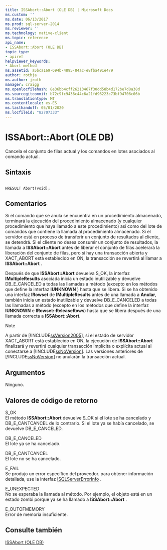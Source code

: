```yaml
---
title: ISSAbort::Abort (OLE DB) | Microsoft Docs
ms.custom: ''
ms.date: 06/13/2017
ms.prod: sql-server-2014
ms.reviewer: ''
ms.technology: native-client
ms.topic: reference
api_name:
- ISSAbort::Abort (OLE DB)
topic_type:
- apiref
helpviewer_keywords:
- Abort method
ms.assetid: a5bca169-694b-4895-84ac-e8fba491e479
author: rothja
ms.author: jroth
manager: craigg
ms.openlocfilehash: 8e36bb4cff26213467f30dd58b4d172be7d8a38d
ms.sourcegitcommit: b72c9fc9436c44c6a21fd96223c73bf94706c06b
ms.translationtype: MT
ms.contentlocale: es-ES
ms.lasthandoff: 05/01/2020
ms.locfileid: "82707333"
---
```

# <a name="issabortabort-ole-db"></a>ISSAbort::Abort (OLE DB)
  Cancela el conjunto de filas actual y los comandos en lotes asociados al comando actual.  
  
## <a name="syntax"></a>Sintaxis  
  
```  
  
HRESULT Abort(void);  
```  
  
## <a name="remarks"></a>Comentarios  
 Si el comando que se anula se encuentra en un procedimiento almacenado, terminará la ejecución del procedimiento almacenado (y cualquier procedimiento que haya llamado a este procedimiento) así como del lote de comandos que contiene la llamada al procedimiento almacenado. Si el servidor está en proceso de transferir un conjunto de resultados al cliente, se detendrá. Si el cliente no desea consumir un conjunto de resultados, la llamada a **ISSAbort::Abort** antes de liberar el conjunto de filas acelerará la liberación del conjunto de filas, pero si hay una transacción abierta y XACT_ABORT está establecido en ON, la transacción se revertirá al llamar a **ISSAbort::Abort** .  
  
 Después de que **ISSAbort::Abort** devuelva S_OK, la interfaz **IMultipleResults** asociada inicia un estado inutilizable y devuelve DB_E_CANCELED a todas las llamadas a método (excepto en los métodos que define la interfaz **IUNKNOWN** ) hasta que se libera. Si se ha obtenido una interfaz **IRowset** de **IMultipleResults** antes de una llamada a **Anular**, también inicia un estado inutilizable y devuelve DB_E_CANCELED a todas las llamadas a método (excepto en los métodos que define la interfaz **IUNKNOWN** e **IRowset::ReleaseRows**) hasta que se libera después de una llamada correcta a **ISSAbort::Abort**.  
  
> [!NOTE]  
>  A partir de [!INCLUDE[ssVersion2005](../../includes/ssversion2005-md.md)], si el estado de servidor XACT_ABORT está establecido en ON, la ejecución de **ISSAbort::Abort** finalizará y revertirá cualquier transacción implícita o explícita actual al conectarse a [!INCLUDE[ssNoVersion](../../includes/ssnoversion-md.md)]. Las versiones anteriores de [!INCLUDE[ssNoVersion](../../includes/ssnoversion-md.md)] no anularán la transacción actual.  
  
## <a name="arguments"></a>Argumentos  
 Ninguno.  
  
## <a name="return-code-values"></a>Valores de código de retorno  
 S_OK  
 El método **ISSAbort::Abort** devuelve S_OK si el lote se ha cancelado y DB_E_CANTCANCEL de lo contrario. Si el lote ya se había cancelado, se devuelve DB_E_CANCELED.  
  
 DB_E_CANCELED  
 El lote ya se ha cancelado.  
  
 DB_E_CANTCANCEL  
 El lote no se ha cancelado.  
  
 E_FAIL  
 Se produjo un error específico del proveedor. para obtener información detallada, use la interfaz [ISQLServerErrorInfo](../../database-engine/dev-guide/isqlservererrorinfo-ole-db.md) .  
  
 E_UNEXPECTED  
 No se esperaba la llamada al método. Por ejemplo, el objeto está en un estado zombi porque ya se ha llamado a **ISSAbort::Abort** .  
  
 E_OUTOFMEMORY  
 Error de memoria insuficiente.  
  
## <a name="see-also"></a>Consulte también  
 [ISSAbort &#40;OLE DB&#41;](../../database-engine/dev-guide/issabort-ole-db.md)  
  
  
